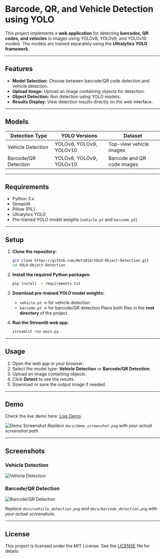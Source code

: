 # Barcode, QR, and Vehicle Detection using YOLO

This project implements a **web application** for detecting **barcodes, QR codes, and vehicles** in images using YOLOv8, YOLOv9, and YOLOv10 models. The models are trained separately using the **Ultralytics YOLO framework**.

---

## Features

* **Model Selection:** Choose between barcode/QR code detection and vehicle detection.
* **Upload Image:** Upload an image containing objects for detection.
* **Object Detection:** Run detection using YOLO models.
* **Results Display:** View detection results directly on the web interface.

---

## Models

| Detection Type       | YOLO Versions           | Dataset                    |
| -------------------- | ----------------------- | -------------------------- |
| Vehicle Detection    | YOLOv8, YOLOv9, YOLOv10 | Top-view vehicle images    |
| Barcode/QR Detection | YOLOv8, YOLOv9, YOLOv10 | Barcode and QR code images |

---

## Requirements

* Python 3.x
* Streamlit
* Pillow (PIL)
* Ultralytics YOLO
* Pre-trained YOLO model weights (`vehicle.pt` and `barcode.pt`)

---

## Setup

1. **Clone the repository:**

   ```bash
   git clone https://github.com/Het1014/YOLO-Object-Detection.git
   cd YOLO-Object-Detection
   ```

2. **Install the required Python packages:**

   ```bash
   pip install -r requirements.txt
   ```

3. **Download pre-trained YOLO model weights:**

   * `vehicle.pt` → for vehicle detection
   * `barcode.pt` → for barcode/QR detection
     Place both files in the **root directory** of the project.

4. **Run the Streamlit web app:**

   ```bash
   streamlit run main.py
   ```

---

## Usage

1. Open the web app in your browser.
2. Select the model type: **Vehicle Detection** or **Barcode/QR Detection**.
3. Upload an image containing objects.
4. Click **Detect** to see the results.
5. Download or save the output image if needed.

---

## Demo

Check the live demo here: [Live Demo](https://yolo-barcode-vehicle-detection.streamlit.app/)

![Demo Screenshot](docs/demo_screenshot.png)
*Replace `docs/demo_screenshot.png` with your actual screenshot path.*

---

## Screenshots

### Vehicle Detection

![Vehicle Detection](docs/vehicle_detection.png)

### Barcode/QR Detection

![Barcode/QR Detection](docs/barcode_detection.png)

*Replace `docs/vehicle_detection.png` and `docs/barcode_detection.png` with your actual screenshots.*

---
## License

This project is licensed under the MIT License. See the [LICENSE](LICENSE) file for details
